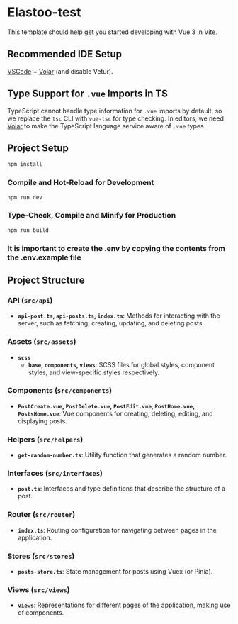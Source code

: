 # Elastoo-test

This template should help get you started developing with Vue 3 in Vite.

## Recommended IDE Setup

[VSCode](https://code.visualstudio.com/) + [Volar](https://marketplace.visualstudio.com/items?itemName=Vue.volar) (and disable Vetur).

## Type Support for `.vue` Imports in TS

TypeScript cannot handle type information for `.vue` imports by default, so we replace the `tsc` CLI with `vue-tsc` for type checking. In editors, we need [Volar](https://marketplace.visualstudio.com/items?itemName=Vue.volar) to make the TypeScript language service aware of `.vue` types.

## Project Setup

```sh
npm install
```

### Compile and Hot-Reload for Development

```sh
npm run dev
```

### Type-Check, Compile and Minify for Production

```sh
npm run build
```

### It is important to create the .env by copying the contents from the .env.example file

## Project Structure

### API (`src/api`)

- **`api-post.ts`, `api-posts.ts`, `index.ts`**: Methods for interacting with the server, such as fetching, creating, updating, and deleting posts.

### Assets (`src/assets`)

- **`scss`**
  - **`base`, `components`, `views`**: SCSS files for global styles, component styles, and view-specific styles respectively.

### Components (`src/components`)

- **`PostCreate.vue`, `PostDelete.vue`, `PostEdit.vue`, `PostHome.vue`, `PostsHome.vue`**: Vue components for creating, deleting, editing, and displaying posts.

### Helpers (`src/helpers`)

- **`get-random-number.ts`**: Utility function that generates a random number.

### Interfaces (`src/interfaces`)

- **`post.ts`**: Interfaces and type definitions that describe the structure of a post.

### Router (`src/router`)

- **`index.ts`**: Routing configuration for navigating between pages in the application.

### Stores (`src/stores`)

- **`posts-store.ts`**: State management for posts using Vuex (or Pinia).

### Views (`src/views`)

- **`views`**: Representations for different pages of the application, making use of components.
